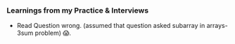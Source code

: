 
### Learnings from my Practice & Interviews 

- Read Question wrong. (assumed that question asked subarray in arrays-3sum problem) 😱.
